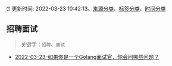 :alarm_clock: 更新时间: 2022-03-23 10:42:13。[来源分类](../README.md)、[标签分类](../TAGS.md)、[时间分类](../TIMELINE.md)

## 招聘面试


> 关键字：`招聘`、`面试`



- [2022-03-23-如果你是一个Golang面试官，你会问哪些问题？](https://toutiao.io/k/yvw61mc) 